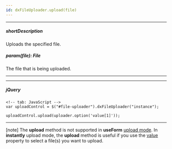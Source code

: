 ```yaml
---
id: dxFileUploader.upload(file)
---
```

---
##### shortDescription
Uploads the specified file.

##### param(file): File
The file that is being uploaded.

---

---

##### jQuery

    <!-- tab: JavaScript -->
    var uploadControl = $("#file-uploader").dxFileUploader("instance");

    uploadControl.upload(uploader.option('value[1]'));

---

[note]
The **upload** method is not supported in **useForm** [upload mode](/api-reference/10%20UI%20Widgets/dxFileUploader/1%20Configuration/uploadMode.md '/Documentation/ApiReference/UI_Components/dxFileUploader/Configuration/#uploadMode'). In **instantly** upload mode, the **upload** method is useful if you use the [value](/api-reference/10%20UI%20Widgets/dxFileUploader/1%20Configuration/value.md '/Documentation/ApiReference/UI_Components/dxFileUploader/Configuration/#value') property to select a file(s) you want to upload.